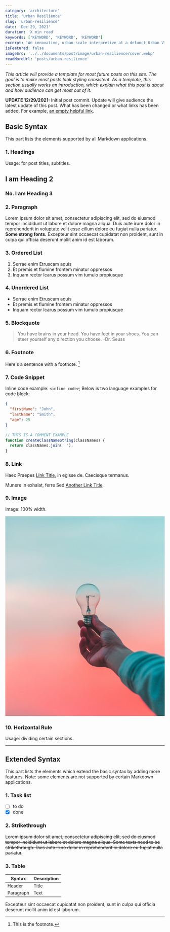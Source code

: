 ```yaml
---
category: 'architecture'
title: 'Urban Resilience'
slug: 'urban-resilience'
date: 'Dec 29, 2021'
duration: 'X min read'
keywords: ['KEYWORD', 'KEYWORD', 'KEYWORD']
excerpt: 'An innovative, urban-scale interpretive at a defunct Urban Village, also known as "Village in City" in developing countries. Investigate breathing new life into a pressing social issue. Portray a fresh, down-to-earth community life among high-density residential buildings'
isFeatured: false
imageSrc: '../../documents/post/image/urban-resilience/cover.webp'
readMoreUrl: 'posts/urban-resilience'
---
```


_This article will provide a template for most future posts on this site. The goal is to make most posts look styling consistent. As a template, this section usually works an introduction, which explain what this post is about and how audience can get most out of it._

**UPDATE 12/29/2021:** Initial post commit. Update will give audience the latest update of this post. What has been changed or what links has been added. For example, [an empty helpful link](https://www.example.com).

## Basic Syntax

This part lists the elements supported by all Markdown applications.

### 1. Headings

Usage: for post titles, subtitles.

## I am Heading 2

### No. I am Heading 3

### 2. Paragraph

Lorem ipsum dolor sit amet, consectetur adipiscing elit, sed do eiusmod tempor incididunt ut labore et dolore magna aliqua. Duis aute irure dolor in reprehenderit in voluptate velit esse cillum dolore eu fugiat nulla pariatur. **Some strong fonts.** Excepteur sint occaecat cupidatat non proident, sunt in culpa qui officia deserunt mollit anim id est laborum.

### 3. Ordered List

1. Serrae enim Etruscam aquis
2. Et premis et flumine frontem minatur oppressos
3. Inquam rector Icarus possum vim tumulo propiusque

### 4. Unordered List

- Serrae enim Etruscam aquis
- Et premis et flumine frontem minatur oppressos
- Inquam rector Icarus possum vim tumulo propiusque

### 5. Blockquote

> You have brains in your head. You have feet in your shoes. You can steer yourself any direction you choose. -Dr. Seuss

### 6. Footnote

Here's a sentence with a footnote. [^1]

[^1]: This is the footnote.

### 7. Code Snippet

Inline code example: `<inline code>`; Below is two language examples for code block:

```json
{
  "firstName": "John",
  "lastName": "Smith",
  "age": 25
}
```

```js
// THIS IS A COMMENT EXAMPLE
function createClassNameString(classNames) {
  return classNames.join(' ');
}
```

### 8. Link

Haec Praepes [Link Title](https://www.example.com), in egisse de. Caecisque termanus.

Munere in exhalat, ferre Sed [Another Link Title](https://www.example.com)

### 9. Image

Image: 100% width.

![image](../../documents/post/image/markdown-post-template/image-sample.webp)

### 10. Horizontal Rule

Usage: dividing certain sections.

---

## Extended Syntax

This part lists the elements which extend the basic syntax by adding more features. Note: some elements are not supported by certain Markdown applications.

### 1. Task list

- [ ] to do
- [x] done

### 2. Strikethrough

~~Lorem ipsum dolor sit amet, consectetur adipiscing elit, sed do eiusmod tempor incididunt ut labore et dolore magna aliqua. Some texts need to be strikethrough. Duis aute irure dolor in reprehenderit in dolore eu fugiat nulla pariatur.~~

### 3. Table

| Syntax    | Description |
| --------- | ----------- |
| Header    | Title       |
| Paragraph | Text        |

Excepteur sint occaecat cupidatat non proident, sunt in culpa qui officia deserunt mollit anim id est laborum.
